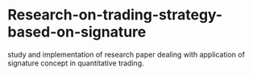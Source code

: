 # Research-on-trading-strategy-based-on-signature
study and implementation of research paper dealing with application of signature concept in quantitative trading.
